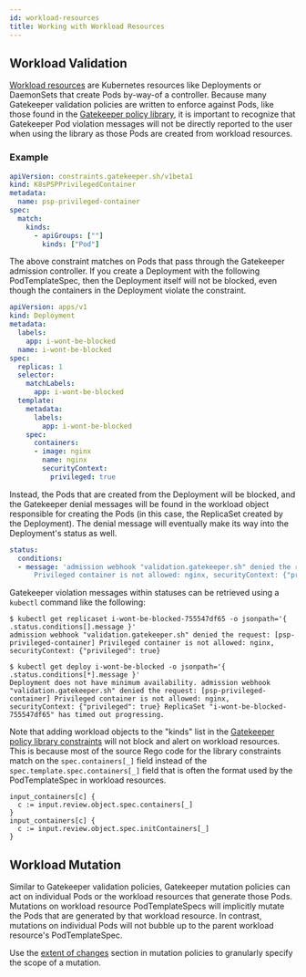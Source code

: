 ```yaml
---
id: workload-resources
title: Working with Workload Resources
---
```


## Workload Validation

[Workload resources](https://kubernetes.io/docs/concepts/workloads/) are Kubernetes resources like Deployments or DaemonSets that create Pods by-way-of a controller. Because many Gatekeeper validation policies are written to enforce against Pods, like those found in the [Gatekeeper policy library](https://www.github.com/open-policy-agent/gatekeeper-library), it is important to recognize that Gatekeeper Pod violation messages will not be directly reported to the user when using the library as those Pods are created from workload resources.

### Example

```yaml
apiVersion: constraints.gatekeeper.sh/v1beta1
kind: K8sPSPPrivilegedContainer
metadata:
  name: psp-privileged-container
spec:
  match:
    kinds:
      - apiGroups: [""]
        kinds: ["Pod"]
```

The above constraint matches on Pods that pass through the Gatekeeper admission controller. If you create a Deployment with the following PodTemplateSpec, then the Deployment itself will not be blocked, even though the containers in the Deployment violate the constraint.

```yaml
apiVersion: apps/v1
kind: Deployment
metadata:
  labels:
    app: i-wont-be-blocked
  name: i-wont-be-blocked
spec:
  replicas: 1
  selector:
    matchLabels:
      app: i-wont-be-blocked
  template:
    metadata:
      labels:
        app: i-wont-be-blocked
    spec:
      containers:
      - image: nginx
        name: nginx
        securityContext:
          privileged: true
```

Instead, the Pods that are created from the Deployment will be blocked, and the Gatekeeper denial messages will be found in the workload object responsible for creating the Pods (in this case, the ReplicaSet created by the Deployment). The denial message will eventually make its way into the Deployment's status as well.

```yaml
status:
  conditions:
  - message: 'admission webhook "validation.gatekeeper.sh" denied the request: [psp-privileged-container]
      Privileged container is not allowed: nginx, securityContext: {"privileged":true}'
```

Gatekeeper violation messages within statuses can be retrieved using a `kubectl` command like the following:

```shell
$ kubectl get replicaset i-wont-be-blocked-755547df65 -o jsonpath='{ .status.conditions[].message }'
admission webhook "validation.gatekeeper.sh" denied the request: [psp-privileged-container] Privileged container is not allowed: nginx, securityContext: {"privileged": true}
```

```shell
$ kubectl get deploy i-wont-be-blocked -o jsonpath='{ .status.conditions[*].message }'
Deployment does not have minimum availability. admission webhook "validation.gatekeeper.sh" denied the request: [psp-privileged-container] Privileged container is not allowed: nginx, securityContext: {"privileged": true} ReplicaSet "i-wont-be-blocked-755547df65" has timed out progressing.
```

Note that adding workload objects to the "kinds" list in the [Gatekeeper policy library constraints](https://www.github.com/open-policy-agent/gatekeeper-library) will not block and alert on workload resources. This is because most of the source Rego code for the library constraints match on the `spec.containers[_]` field instead of the `spec.template.spec.containers[_]` field that is often the format used by the PodTemplateSpec in workload resources.

```
input_containers[c] { 
  c := input.review.object.spec.containers[_] 
} 
input_containers[c] { 
  c := input.review.object.spec.initContainers[_] 
} 
``` 

## Workload Mutation

Similar to Gatekeeper validation policies, Gatekeeper mutation policies can act on individual Pods or the workload resources that generate those Pods. Mutations on workload resource PodTemplateSpecs will implicitly mutate the Pods that are generated by that workload resource. In contrast, mutations on individual Pods will not bubble up to the parent workload resource's PodTemplateSpec.

Use the [extent of changes](mutation.md#extent-of-changes) section in mutation policies to granularly specify the scope of a mutation. 
